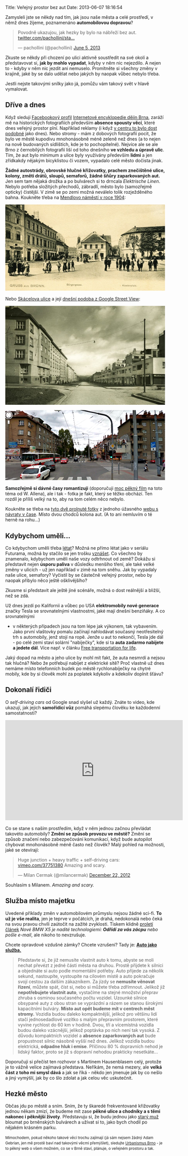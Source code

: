 Title: Veřejný prostor bez aut
Date: 2013-06-07 18:16:54

Zamysleli jste se někdy nad tím, jak jsou naše města a celé prostředí,
v němž dnes žijeme, poznamenáno **automobilovou dopravou**?

<blockquote class="twitter-tweet"><p>Povodně ukazujou, jak hezky by bylo na nábřeží bez aut. <a href="http://t.co/VFsqUsuraX" title="http://twitter.com/pachollini/status/342251772963860480/photo/1">twitter.com/pachollini/sta…</a></p>&mdash; pachollini (@pachollini) <a href="https://twitter.com/pachollini/status/342251772963860480">June 5, 2013</a></blockquote>
<script async src="//platform.twitter.com/widgets.js" charset="utf-8"></script>

Zkuste se někdy při chození po ulici aktivně soustředit na své okolí
a představovat si, **jak by mohlo vypadat**, kdyby v něm nic nejezdilo. A nejen to -
kdyby v něm nic jezdit ani nemuselo. Promítněte si všechny změny v krajině,
jaké by se dalo udělat nebo jakých by naopak vůbec nebylo třeba.

Jestli nejste takovými snílky jako já, pomůžu vám takový svět v hlavě
vymalovat.


## Dříve a dnes

Když sleduji [Facebookový profil](https://www.facebook.com/pages/Internetov%C3%A1-encyklopedie-d%C4%9Bjin-Brna/151919454831238)
[Internetové encyklopedie dějin Brna](http://encyklopedie.brna.cz/), zaráží
mě na historických fotografiích především **absence spousty věcí**, které dnes
veřejný prostor plní. Například reklamy (i když [v centru to bylo dost podobné](https://www.facebook.com/photo.php?fbid=564417146914798&set=a.163881583635025.33540.151919454831238&type=1) jako dnes). Nebo stromy - mám z dobových fotografií
pocit, že bylo ve městě kupodivu mnohonásobně méně zeleně než dnes (a to nejen na nově budovaných sídlištích, kde je to pochopitelné). Nejvíce ale
se ale Brno z černobílých fotografií liší od toho dnešního **ve vzhledu a úpravě
ulic**. Tím, že aut bylo minimum a ulice byly využívány především **lidmi** a jen
zřídkakdy nějakým bicyklistou či vozem, vypadalo celé město dočista jinak.

**Žádné autostrády, obrovské hlučné křižovatky, prachem znečištěné ulice, kolony,
změti drátů, sloupů, semaforů, žádné šňůry zaparkovaných aut.** Jen sem tam nějaká drožka a po bulvárech
si to drncala *Elektrische Linen*. Nebylo potřeba složitých přechodů, zábradlí,
město bylo (samozřejmě opticky) čistější. V zimě se po zemi možná neválelo tolik rozježděného bahna. Koukněte třeba
na [Mendlovo náměstí v roce 1904](https://www.facebook.com/photo.php?fbid=578690995487413&set=a.163881583635025.33540.151919454831238&type=1):

![Mendlovo náměstí](/images/mendlak.jpg)

Nebo [Skácelova ulice](https://www.facebook.com/photo.php?fbid=561567107199802&set=a.163881583635025.33540.151919454831238&type=1) a její [dnešní podoba z Google Street View](http://goo.gl/maps/8pu4l):

![Skácelova ulice kdysi](/images/skacelka.jpg)

![Skácelova ulice dnes](/images/skacelka2.png)

**Samozřejmě si dávné časy romantizuji** (doporučuji [moc pěkný film](http://www.csfd.cz/film/274980-pulnoc-v-parizi/) na toto téma od W. Allena), ale i tak - fotka je fakt,
který se těžko obchází. Ten rozdíl je příliš velký na to, aby na tom celém něco
nebylo.

Koukněte se třeba
na [tyto dvě prolnuté fotky](http://historie.smoula.net/krpole14.html) z jednoho úžasného
[webu s návraty v čase](http://historie.smoula.net/). Místo dvou chodců kolona aut. (A to ani
nemluvím o té herně na rohu...)


## Kdybychom uměli...

Co kdybychom uměli třeba [létat](http://life.ihned.cz/auto/c1-60007750-letajici-auta-nejsou-jen-sny-vznikaji-prototypy-podivejte-se-na-modely-vznikle-napric-stoletim)? Možná ne přímo létat jako v seriálu Futurama,
možná by stačilo se jen trošku
[vznášet](http://www.omniglot.com/language/phrases/hovercraft.htm). Co všechno
by znamenalo, kdybychom uměli naše vozy odtrhnout od země? Dokážu si představit nejen **úsporu
paliva** v důsledku menšího tření, ale také velké změny v ulicích - už jen například
v zimě na tom sněhu. Jak by vypadaly naše ulice, semafory? Vyčistil by se částečně
veřejný prostor, nebo by naopak přibylo něco ještě ošklivějšího?

Zkusme si představit ale ještě jiné scénáře, možná o dost reálnější a bližší,
než se zdá.

Už dnes jezdí po Kalifornii a vůbec po USA **elektromobily nové generace**
značky Tesla se srovnatelnými vlastnostmi, jaké mají dnešní benzíňáky. A co srovnatelnými
- v některých případech jsou na tom lépe jak výkonem, tak vybavením. Jako první
vlaštovky pomalu začínají nahlodávat současný neotřesitelný trh s automobily,
jenž stojí na ropě. Jenže u aut to nekončí, Tesla jde dál - po celé zemi staví solární "nabíječky",
kde si ta **auta zadarmo nabijete a jedete dál**. Více např. v článku [Free transportation for life](https://medium.com/really-big-ideas-we-should-try/32eeaacc207a).

Jaký dopad na město a jeho ulice by mohl mít fakt, že auta nesmrdí a nejsou
tak hlučná? Nebo že potřebují nabíjet z elektrické sítě? Proč vlastně už dnes
nemáme místo telefonních budek po městě rychlonabíječky na chytré mobily, kde
by si člověk mohl za poplatek kdykoliv a kdekoliv doplnit šťávu?


## Dokonalí řidiči

O *self-driving cars* od Google snad slyšel už každý. Znáte to video, kde
ukazují, jak jejich **samořídící vůz** pomáhá slepému člověku ke každodenní
samostatnosti?

<iframe width="560" height="315" src="http://www.youtube.com/embed/cdgQpa1pUUE?rel=0" frameborder="0" allowfullscreen></iframe>

Co se stane s naším prostředím, když v něm jednou začnou převládat takovéto
automobily? **Změní se způsob provozu ve městě?** Změní se způsob značení nebo
zabezpečování komunikací, když bude autopilot chybovat mnohonásobně méně
často než člověk? Malý pohled na možnosti, jaké se otevírají:

<blockquote class="twitter-tweet"><p>Huge junction + heavy traffic + self-driving cars: <a href="http://t.co/Fdi0tdGj" title="http://vimeo.com/37751380">vimeo.com/37751380</a> Amazing and scary.</p>&mdash; Milan Cermak (@milancermak) <a href="https://twitter.com/milancermak/status/282467475105402880">December 22, 2012</a></blockquote>
<script async src="//platform.twitter.com/widgets.js" charset="utf-8"></script>

Souhlasím s Milanem. *Amazing and scary.*


## Služba místo majetku

Uvedené příklady změn v automobilovém průmyslu nejsou žádné sci-fi.
**To už je vše realita**, jen je teprve v počátcích, je drahá,
nedokonalá nebo čeká na svou pravou chvíli zaútočit na zažité zvyklosti.
Tiskem klidně [proletí článek](http://life.ihned.cz/auto/c1-59973760-nove-bmw-x5-je-nadite-technologiemi-odridi-za-vas-zacpu-nebo-posle-e-mail) *Nové BMW X5 je nadité technologiemi: **Odřídí za vás zácpu** nebo pošle e-mail*,
ale nikoho to nevzrušuje.

Chcete opravdové vzdušné zámky? Chcete vzrušení? Tady je: **[Auto jako služba.](http://www.hybrid.cz/cesko-se-muze-znovu-stat-hospodarskou-velmoci-diky-robotickym-autum)**

> Představte si, že již nemusíte vlastnit auto k tomu, abyste se moli nechat převézt z jedné části města na druhou. Prostě přijdete k silnici a objednáte si auto podle momentální potřeby. Auto přijede za několik sekund, nastoupíte, vystoupíte na cílovém místě a auto pokračuje svojí cestou za dalším zákazníkem. Za jízdy se **nemusíte věnovat řízení**, můžete spát, číst si, nebo si můžete třeba zdřímnout. Jelikož již **nepotřebujete vlastnit auto**, vystačíme na stejné množství přeprav zhruba s osminou současného počtu vozidel. Uzounké silnice obsypané auty z obou stran se vyprázdní a rázem se stanou širokými kapacitními bulváry. **Místo aut opět budeme mít v centrech měst stromy.** Vozidla budou daleko kompaktnější, jelikož pro většinu lidí stačí jednosedadlové vozítko s malým přepravním prostorem, které vyvine rychlost do 60 km v hodině. Dvou, tří a vícemístná vozidla budou daleko vzácnější, jelikož poptávka po nich není tak vysoká. Z důvodu kompaktních vozidel a **absence zaparkovaných aut** bude propustnost silnic násobně vyšší než dnes. Jelikož vozidla budou elektrická, **odpadne hluk i emise**. Příčinou 80 % dopravních nehod je lidský faktor, proto se již s dopravní nehodou prakticky nesetkáte...

Doporučuji si přečíst ten rozhovor s Martinem Hausenblasem celý, protože je
to vážně velice zajímavá představa. Neříkám, že nemá mezery, ale **velká část z
toho mi smysl dává** a jak se říká - někdo jen jmenuje jak by co nešlo a jiný vymýšlí,
jak by co šlo zdolat a jak celou věc uskutečnit.


## Hezké město

Občas jdu po městě a sním. Sním, že ty škaredé frekventované křižovatky
jednou někam zmizí, že budeme mít zase **pěkné ulice a chodníky a s těmi nakonec
i pěknější životy**. Představuju si, že budu jednou jako [starý muž](https://www.youtube.com/watch?v=TYJOXGJM41I)
bloumat po brněnských bulvárech a užívat si to, jako bych chodil po nějakém krásném parku.

<small>Mimochodem, pokud někoho takové věci trochu zajímají
(já sám nejsem žádný Adam Gebrian, jen mě prostě baví nad takovými věcmi přemýšlet), sledujte
[Urbanismus Brno](http://www.urbanismusbrno.cz) - je to pěkný web o všem možném,
co se v Brně staví, plánuje, o veřejném prostoru a tak.</small>
